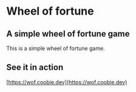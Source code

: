 # Wheel of fortune
## A simple wheel of fortune game

This is a simple wheel of fortune game. 

## See it in action
[https://wof.coobie.dev](https://wof.coobie.dev)